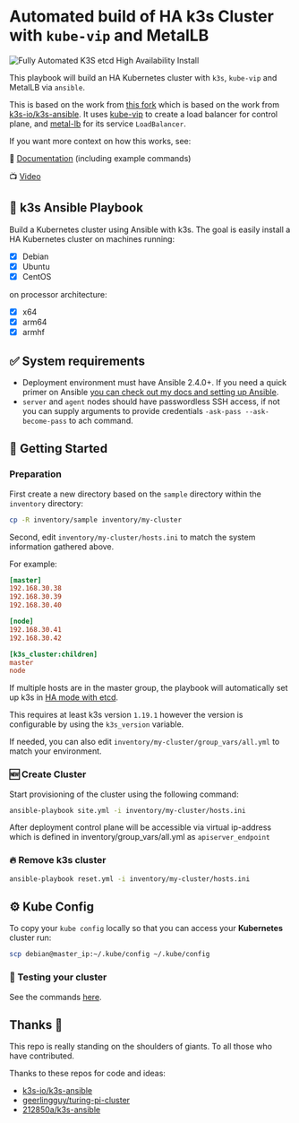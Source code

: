 # Automated build of HA k3s Cluster with `kube-vip` and MetalLB

![Fully Automated K3S etcd High Availability Install](https://img.youtube.com/vi/CbkEWcUZ7zM/0.jpg)

This playbook will build an HA Kubernetes cluster with `k3s`, `kube-vip` and MetalLB via `ansible`.

This is based on the work from [this fork](https://github.com/212850a/k3s-ansible) which is based on the work from [k3s-io/k3s-ansible](https://github.com/k3s-io/k3s-ansible). It uses [kube-vip](https://kube-vip.chipzoller.dev/) to create a load balancer for control plane, and [metal-lb](https://metallb.universe.tf/installation/) for its service `LoadBalancer`.

If you want more context on how this works, see:

📄 [Documentation](https://docs.technotim.live/posts/k3s-etcd-ansible/) (including example commands)

📺 [Video](https://www.youtube.com/watch?v=CbkEWcUZ7zM)

## 📖 k3s Ansible Playbook

Build a Kubernetes cluster using Ansible with k3s. The goal is easily install a HA Kubernetes cluster on machines running:

- [X] Debian
- [X] Ubuntu
- [X] CentOS

on processor architecture:

- [X] x64
- [X] arm64
- [X] armhf

## ✅ System requirements

* Deployment environment must have Ansible 2.4.0+.  If you need a quick primer on Ansible [you can check out my docs and setting up Ansible](https://docs.technotim.live/posts/ansible-automation/).
* `server` and `agent` nodes should have passwordless SSH access, if not you can supply arguments to provide credentials `-ask-pass --ask-become-pass` to ach command.

## 🚀 Getting Started

### Preparation

First create a new directory based on the `sample` directory within the `inventory` directory:

```bash
cp -R inventory/sample inventory/my-cluster
```

Second, edit `inventory/my-cluster/hosts.ini` to match the system information gathered above. 

For example:

```ini
[master]
192.168.30.38
192.168.30.39
192.168.30.40

[node]
192.168.30.41
192.168.30.42

[k3s_cluster:children]
master
node
```

If multiple hosts are in the master group, the playbook will automatically set up k3s in [HA mode with etcd](https://rancher.com/docs/k3s/latest/en/installation/ha-embedded/).

This requires at least k3s version `1.19.1` however the version is configurable by using the `k3s_version` variable.

If needed, you can also edit `inventory/my-cluster/group_vars/all.yml` to match your environment.

### 🆕 Create Cluster
Start provisioning of the cluster using the following command:

```bash
ansible-playbook site.yml -i inventory/my-cluster/hosts.ini
```

After deployment control plane will be accessible via virtual ip-address which is defined in inventory/group_vars/all.yml as `apiserver_endpoint`

### 🔥 Remove k3s cluster

```bash
ansible-playbook reset.yml -i inventory/my-cluster/hosts.ini
```

## ⚙️ Kube Config

To copy your `kube config` locally so that you can access your **Kubernetes** cluster run:

```bash
scp debian@master_ip:~/.kube/config ~/.kube/config
```

### 🔨 Testing your cluster

See the commands [here](https://docs.technotim.live/posts/k3s-etcd-ansible/#testing-your-cluster).

## Thanks 🤝
This repo is really standing on the shoulders of giants.  To all those who have contributed.

Thanks to these repos for code and ideas:

* [k3s-io/k3s-ansible](https://github.com/k3s-io/k3s-ansible)
* [geerlingguy/turing-pi-cluster](https://github.com/geerlingguy/turing-pi-cluster)
* [212850a/k3s-ansible](https://github.com/212850a/k3s-ansible) 
